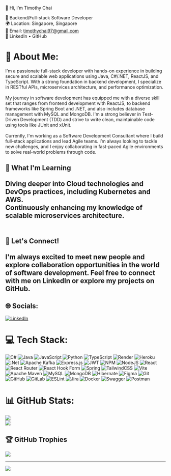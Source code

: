 👋 Hi, I'm Timothy Chai

🎯 Backend/Full-stack Software Developer <br> 🌍 Location: Singapore, Singapore <br> 📧 Email: timothychai97@gmail.com <br> 🔗 LinkedIn • GitHub

# 🚀 About Me:
I'm a passionate full-stack developer with hands-on experience in building secure and scalable web applications using Java, C#/.NET, ReactJS, and TypeScript. With a strong foundation in backend development, I specialize in RESTful APIs, microservices architecture, and performance optimization.<br><br>My journey in software development has equipped me with a diverse skill set that ranges from frontend development with ReactJS, to backend frameworks like Spring Boot and .NET, and also includes database management with MySQL and MongoDB. I'm a strong believer in Test-Driven Development (TDD) and strive to write clean, maintainable code using tools like JUnit and xUnit.<br><br>Currently, I'm working as a Software Development Consultant where I build full-stack applications and lead Agile teams. I’m always looking to tackle new challenges, and I enjoy collaborating in fast-paced Agile environments to solve real-world problems through code.
<!--
<br><br>🛠️ Technologies & Skills<br><br>Languages & Frameworks:<br><br>    Java, C#, Python, JavaScript, TypeScript<br>    Spring Boot, .NET Framework, ASP.NET, ReactJS, Thymeleaf<br><br>Backend:<br><br>    RESTful APIs, Spring Web, Spring Security, .NET Architecture, Microservices, Apache Kafka<br><br>Frontend:<br><br>    ReactJS, HTML, CSS, JavaScript<br><br>Databases:<br><br>    MySQL, MongoDB<br><br>Tools & Methodologies:<br><br>    Docker, Git, Postman, Jira<br>    TDD with JUnit, xUnit<br>    Agile Methodologies (Scrum, Kanban)<br><br>🔥 Projects<br>StreamHub – Video Streaming Application<br><br>    Tech Stack: ReactJS, TypeScript, Java, Spring Boot, WebSocket, Apache Kafka, MySQL, MongoDB<br>    Built a live video streaming platform allowing users to create and join watch parties in real-time.<br>    Integrated WebSocket for real-time messaging and Apache Kafka for service decoupling, ensuring the app handles hundreds of concurrent users smoothly.<br><br>Visitor Registration System<br><br>    Tech Stack: ReactJS, JavaScript, Java, Spring Boot, MySQL<br>    Developed an event management system with unique barcodes for check-in, ensuring seamless user experience.<br>    Focused on performance, achieving 90% test coverage using JUnit for high code quality.<br><br>Full Stack Compliance Tracker System<br><br>    Tech Stack: C#, .NET Framework, MySQL, ASP.NET<br>    Designed and implemented a compliance system handling 10,000+ records, reducing load time by 15% through performance testing with xUnit.<br><br>Credit-O-Cube: Full Stack Banking Application<br><br>    Tech Stack: Spring Boot, Java, Spring Web, Thymeleaf, MySQL<br>    Created a secure banking application with Spring Security for authentication and dynamic content rendering using Thymeleaf.<br>    Led a Scrum team, improving customer engagement by 20% through a more intuitive user experience.<br><br>
-->

## 🌱 What I'm Learning<br><br>    Diving deeper into Cloud technologies and DevOps practices, including Kubernetes and AWS.<br>    Continuously enhancing my knowledge of scalable microservices architecture.<br><br>
## 💬 Let's Connect!<br><br>I'm always excited to meet new people and explore collaboration opportunities in the world of software development. Feel free to connect with me on LinkedIn or explore my projects on GitHub.


## 🌐 Socials:
[![LinkedIn](https://img.shields.io/badge/LinkedIn-%230077B5.svg?logo=linkedin&logoColor=white)](https://www.linkedin.com/in/timothy-chai/) 

# 💻 Tech Stack:
![C#](https://img.shields.io/badge/c%23-%23239120.svg?style=flat&logo=csharp&logoColor=white) ![Java](https://img.shields.io/badge/java-%23ED8B00.svg?style=flat&logo=openjdk&logoColor=white) ![JavaScript](https://img.shields.io/badge/javascript-%23323330.svg?style=flat&logo=javascript&logoColor=%23F7DF1E) ![Python](https://img.shields.io/badge/python-3670A0?style=flat&logo=python&logoColor=ffdd54) ![TypeScript](https://img.shields.io/badge/typescript-%23007ACC.svg?style=flat&logo=typescript&logoColor=white) ![Render](https://img.shields.io/badge/Render-%46E3B7.svg?style=flat&logo=render&logoColor=white) ![Heroku](https://img.shields.io/badge/heroku-%23430098.svg?style=flat&logo=heroku&logoColor=white) ![.Net](https://img.shields.io/badge/.NET-5C2D91?style=flat&logo=.net&logoColor=white) ![Apache Kafka](https://img.shields.io/badge/Apache%20Kafka-000?style=flat&logo=apachekafka) ![Express.js](https://img.shields.io/badge/express.js-%23404d59.svg?style=flat&logo=express&logoColor=%2361DAFB) ![JWT](https://img.shields.io/badge/JWT-black?style=flat&logo=JSON%20web%20tokens) ![NPM](https://img.shields.io/badge/NPM-%23CB3837.svg?style=flat&logo=npm&logoColor=white) ![NodeJS](https://img.shields.io/badge/node.js-6DA55F?style=flat&logo=node.js&logoColor=white) ![React](https://img.shields.io/badge/react-%2320232a.svg?style=flat&logo=react&logoColor=%2361DAFB) ![React Router](https://img.shields.io/badge/React_Router-CA4245?style=flat&logo=react-router&logoColor=white) ![React Hook Form](https://img.shields.io/badge/React%20Hook%20Form-%23EC5990.svg?style=flat&logo=reacthookform&logoColor=white) ![Spring](https://img.shields.io/badge/spring-%236DB33F.svg?style=flat&logo=spring&logoColor=white) ![TailwindCSS](https://img.shields.io/badge/tailwindcss-%2338B2AC.svg?style=flat&logo=tailwind-css&logoColor=white) ![Vite](https://img.shields.io/badge/vite-%23646CFF.svg?style=flat&logo=vite&logoColor=white) ![Apache Maven](https://img.shields.io/badge/Apache%20Maven-C71A36?style=flat&logo=Apache%20Maven&logoColor=white) ![MySQL](https://img.shields.io/badge/mysql-4479A1.svg?style=flat&logo=mysql&logoColor=white) ![MongoDB](https://img.shields.io/badge/MongoDB-%234ea94b.svg?style=flat&logo=mongodb&logoColor=white) ![Hibernate](https://img.shields.io/badge/Hibernate-59666C?style=flat&logo=Hibernate&logoColor=white) ![Figma](https://img.shields.io/badge/figma-%23F24E1E.svg?style=flat&logo=figma&logoColor=white) ![Git](https://img.shields.io/badge/git-%23F05033.svg?style=flat&logo=git&logoColor=white) ![GitHub](https://img.shields.io/badge/github-%23121011.svg?style=flat&logo=github&logoColor=white) ![GitLab](https://img.shields.io/badge/gitlab-%23181717.svg?style=flat&logo=gitlab&logoColor=white) ![ESLint](https://img.shields.io/badge/ESLint-4B3263?style=flat&logo=eslint&logoColor=white) ![Jira](https://img.shields.io/badge/jira-%230A0FFF.svg?style=flat&logo=jira&logoColor=white) ![Docker](https://img.shields.io/badge/docker-%230db7ed.svg?style=flat&logo=docker&logoColor=white) ![Swagger](https://img.shields.io/badge/-Swagger-%23Clojure?style=flat&logo=swagger&logoColor=white) ![Postman](https://img.shields.io/badge/Postman-FF6C37?style=flat&logo=postman&logoColor=white)
# 📊 GitHub Stats:
<!-- ![](https://github-readme-stats.vercel.app/api?username=tchai17&theme=tokyonight&hide_border=false&include_all_commits=true&count_private=true)<br/> -->
![](https://github-readme-streak-stats.herokuapp.com/?user=tchai17&theme=tokyonight&hide_border=false)<br/>
![](https://github-readme-stats.vercel.app/api/top-langs/?username=tchai17&theme=tokyonight&hide_border=false&include_all_commits=true&count_private=true&layout=compact)

## 🏆 GitHub Trophies
![](https://github-profile-trophy.vercel.app/?username=tchai17&theme=dracula&no-frame=false&no-bg=true&margin-w=4)

---
[![](https://visitcount.itsvg.in/api?id=tchai17&icon=9&color=6)](https://visitcount.itsvg.in)

